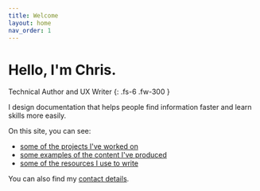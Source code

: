 ```yaml
---
title: Welcome
layout: home
nav_order: 1
---
```


# Hello, I'm Chris.
Technical Author and UX Writer
{: .fs-6 .fw-300 }

I design documentation that helps people find information faster and learn skills more easily.

On this site, you can see:
- [some of the projects I've worked on](/docs/1-projects/) 
- [some examples of the content I've produced](docs/2-sample-docs/) 
- [some of the resources I use to write](/docs/2-tools/)

You can also find my [contact details](/docs/4-contact/).